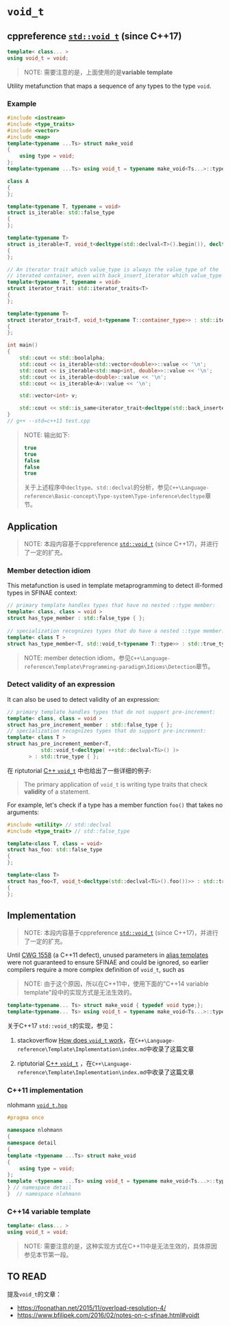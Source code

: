 # `void_t`



## cppreference [`std::void_t`](https://en.cppreference.com/w/cpp/types/void_t) (since C++17)



```c++
template< class... >
using void_t = void;
```

> NOTE:  需要注意的是，上面使用的是**variable template**

Utility metafunction that maps a sequence of any types to the type `void`.



### Example

```C++
#include <iostream>
#include <type_traits>
#include <vector>
#include <map>
template<typename ...Ts> struct make_void
{
	using type = void;
};
template<typename ...Ts> using void_t = typename make_void<Ts...>::type;

class A
{
};

template<typename T, typename = void>
struct is_iterable: std::false_type
{
};

template<typename T>
struct is_iterable<T, void_t<decltype(std::declval<T>().begin()), decltype(std::declval<T>().end())>> : std::true_type
{
};

// An iterator trait which value_type is always the value_type of the
// iterated container, even with back_insert_iterator which value_type is void
template<typename T, typename = void>
struct iterator_trait: std::iterator_traits<T>
{
};

template<typename T>
struct iterator_trait<T, void_t<typename T::container_type>> : std::iterator_traits<typename T::container_type::iterator>
{
};

int main()
{
	std::cout << std::boolalpha;
	std::cout << is_iterable<std::vector<double>>::value << '\n';
	std::cout << is_iterable<std::map<int, double>>::value << '\n';
	std::cout << is_iterable<double>::value << '\n';
	std::cout << is_iterable<A>::value << '\n';

	std::vector<int> v;

	std::cout << std::is_same<iterator_trait<decltype(std::back_inserter(v))>::value_type, iterator_trait<decltype(v.cbegin())>::value_type>::value << '\n';
}
// g++ --std=c++11 test.cpp

```

> NOTE: 输出如下:
>
> ```C++
> true
> true
> false
> false
> true
> 
> ```
>
> 关于上述程序中`decltype`、`std::declval`的分析，参见`C++\Language-reference\Basic-concept\Type-system\Type-inference\decltype`章节。

## Application

> NOTE: 本段内容基于cppreference [`std::void_t`](https://en.cppreference.com/w/cpp/types/void_t) (since C++17)，并进行了一定的扩充。

### Member detection idiom

This metafunction is used in template metaprogramming to detect ill-formed types in SFINAE context:

```C++
// primary template handles types that have no nested ::type member:
template< class, class = void >
struct has_type_member : std::false_type { };
 
// specialization recognizes types that do have a nested ::type member:
template< class T >
struct has_type_member<T, std::void_t<typename T::type>> : std::true_type { };
```

> NOTE: member detection idiom，参见`C++\Language-reference\Template\Programming-paradigm\Idioms\Detection`章节。



### Detect validity of an expression

It can also be used to detect validity of an expression:

```C++
// primary template handles types that do not support pre-increment:
template< class, class = void >
struct has_pre_increment_member : std::false_type { };
// specialization recognizes types that do support pre-increment:
template< class T >
struct has_pre_increment_member<T,
           std::void_t<decltype( ++std::declval<T&>() )>
       > : std::true_type { };
```



在 riptutorial [C++ `void_t`](https://riptutorial.com/cplusplus/example/3778/void-t) 中也给出了一些详细的例子: 

> The primary application of `void_t` is writing type traits that check **validity** of a statement. 

For example, let's check if a type has a member function `foo()` that takes no arguments:

```c++
#include <utility> // std::declval
#include <type_trait> // std::false_type

template<class T, class = void>
struct has_foo: std::false_type
{
};

template<class T>
struct has_foo<T, void_t<decltype(std::declval<T&>().foo())>> : std::true_type
{
};
```



## Implementation

> NOTE: 本段内容基于cppreference [`std::void_t`](https://en.cppreference.com/w/cpp/types/void_t) (since C++17)，并进行了一定的扩充。

Until [CWG 1558](https://wg21.cmeerw.net/cwg/issue1558) (a C++11 defect), unused parameters in [alias templates](https://en.cppreference.com/w/cpp/language/type_alias) were not guaranteed to ensure SFINAE and could be ignored, so earlier compilers require a more complex definition of `void_t`, such as

> NOTE: 由于这个原因，所以在C++11中，使用下面的"C++14 variable template"段中的实现方式是无法生效的。

```C++
template<typename... Ts> struct make_void { typedef void type;};
template<typename... Ts> using void_t = typename make_void<Ts...>::type;
```

关于C++17 `std::void_t`的实现，参见：

1) stackoverflow [How does `void_t` work](https://stackoverflow.com/questions/27687389/how-does-void-t-work)，在`C++\Language-reference\Template\Implementation\index.md`中收录了这篇文章

2) riptutorial [C++ `void_t`](https://riptutorial.com/cplusplus/example/3778/void-t) ，在`C++\Language-reference\Template\Implementation\index.md`中收录了这篇文章



### C++11 implementation

nlohmann [`void_t.hpp`](https://github.com/nlohmann/json/blob/develop/include/nlohmann/detail/meta/void_t.hpp) 

```C++
#pragma once

namespace nlohmann
{
namespace detail
{
template <typename ...Ts> struct make_void
{
    using type = void;
};
template <typename ...Ts> using void_t = typename make_void<Ts...>::type;
} // namespace detail
}  // namespace nlohmann

```





### C++14 variable template

```C++
template< class... >
using void_t = void;
```

> NOTE: 需要注意的是，这种实现方式在C++11中是无法生效的，具体原因参见本节第一段。



## TO READ

提及`void_t`的文章：

- https://foonathan.net/2015/11/overload-resolution-4/
- https://www.bfilipek.com/2016/02/notes-on-c-sfinae.html#voidt

